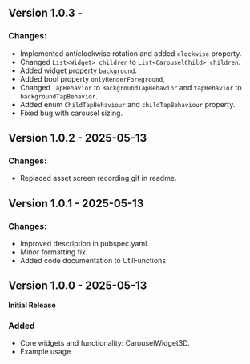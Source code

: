 
## Version 1.0.3 - 

### Changes:
- Implemented anticlockwise rotation and added `clockwise` property.
- Changed `List<Widget> children` to `List<CarouselChild> children`.
- Added widget property `background`.
- Added bool property `onlyRenderForeground`,
- Changed `TapBehavior` to `BackgroundTapBehavior` and `tapBehavior` to `backgroundTapBehavior`.
- Added enum `ChildTapBehaviour` and `childTapBehaviour` property.
- Fixed bug with carousel sizing.


## Version 1.0.2 - 2025-05-13

### Changes:
- Replaced asset screen recording gif in readme.


## Version 1.0.1 - 2025-05-13

### Changes:
- Improved description in pubspec.yaml.
- Minor formatting fix.
- Added code documentation to UtilFunctions


## Version 1.0.0 - 2025-05-13
**Initial Release**

### Added
- Core widgets and functionality: CarouselWidget3D.
- Example usage
